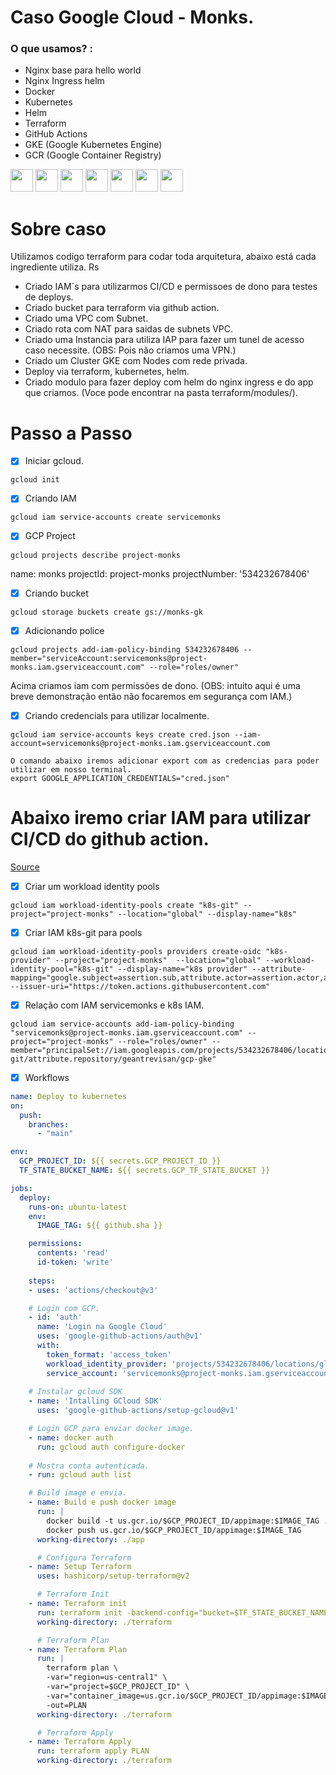 # Caso Google Cloud - Monks.
### O que usamos? :
- Nginx base para hello world
- Nginx Ingress helm
- Docker
- Kubernetes
- Helm
- Terraform
- GitHub Actions
- GKE (Google Kubernetes Engine)
- GCR (Google Container Registry)

<p>
<img src="https://w7.pngwing.com/pngs/816/934/png-transparent-nginx-hd-logo-thumbnail.png" height="36" width="36" >
<img src="https://www.docker.com/wp-content/uploads/2022/03/horizontal-logo-monochromatic-white.png" height="36" width="36" >
<img src="https://upload.wikimedia.org/wikipedia/commons/thumb/6/67/Kubernetes_logo.svg/2560px-Kubernetes_logo.svg.png"  height="36" width="36" >
<img src="https://helm.sh/img/helm.svg"  height="36" width="36" >
<img src="https://www.gend.co/hs-fs/hubfs/gcp-logo-cloud.png?width=730&name=gcp-logo-cloud.png" height="36" >
<img src="https://miro.medium.com/v2/resize:fit:900/0*SM6gpc8GRfy65MmK.png" height="36" >
<img src="https://upload.wikimedia.org/wikipedia/commons/thumb/0/04/Terraform_Logo.svg/1280px-Terraform_Logo.svg.png" height="36" >

</p>

# Sobre caso
Utilizamos codigo terraform para codar toda arquitetura, abaixo está cada ingrediente utiliza. Rs
* Criado IAM´s para utilizarmos CI/CD e permissoes de dono para testes de deploys.
* Criado bucket para terraform via github action.
* Criado uma VPC com Subnet.
* Criado rota com NAT para saidas de subnets VPC.
* Criado uma Instancia para utiliza IAP para fazer um tunel de acesso caso necessite. (OBS: Pois não criamos uma VPN.) 
* Criado um Cluster GKE com Nodes com rede privada.
* Deploy via terraform, kubernetes, helm.
* Criado modulo para fazer deploy com helm do nginx ingress e do app que criamos. (Voce pode encontrar na pasta terraform/modules/).

# Passo a Passo
- [x] Iniciar gcloud.
```console
gcloud init
```

- [x] Criando IAM
```console
gcloud iam service-accounts create servicemonks
```

- [x] GCP Project
```console
gcloud projects describe project-monks
```

name: monks
projectId: project-monks
projectNumber: '534232678406'

- [x] Criando bucket
```console
gcloud storage buckets create gs://monks-gk
```

- [x] Adicionando police
```console
gcloud projects add-iam-policy-binding 534232678406 --member="serviceAccount:servicemonks@project-monks.iam.gserviceaccount.com" --role="roles/owner"
```
Acima criamos iam com permissões de dono. (OBS: intuito aqui é uma breve demonstração então não focaremos em segurança com IAM.)

- [x] Criando credencials para utilizar localmente.
```console
gcloud iam service-accounts keys create cred.json --iam-account=servicemonks@project-monks.iam.gserviceaccount.com
```

```console
O comando abaixo iremos adicionar export com as credencias para poder utilizar em nosso terminal.
export GOOGLE_APPLICATION_CREDENTIALS="cred.json"
```

# Abaixo iremo criar IAM para utilizar CI/CD do github action.
[Source](https://medium.com/@irem.ertuerk/iac-with-github-actions-for-google-cloud-platform-bc28f1c4b0c7)

- [x] Criar um workload identity pools
```console
gcloud iam workload-identity-pools create "k8s-git" --project="project-monks" --location="global" --display-name="k8s"
```

- [x] Criar IAM k8s-git para pools
```console
gcloud iam workload-identity-pools providers create-oidc "k8s-provider" --project="project-monks"  --location="global" --workload-identity-pool="k8s-git" --display-name="k8s provider" --attribute-mapping="google.subject=assertion.sub,attribute.actor=assertion.actor,attribute.aud=assertion.aud" --issuer-uri="https://token.actions.githubusercontent.com"
```

- [x] Relação com IAM servicemonks e k8s IAM.
```console
gcloud iam service-accounts add-iam-policy-binding "servicemonks@project-monks.iam.gserviceaccount.com" --project="project-monks" --role="roles/owner" --member="principalSet://iam.googleapis.com/projects/534232678406/locations/global/workloadIdentityPools/k8s-git/attribute.repository/geantrevisan/gcp-gke"
```

- [x] Workflows
```yaml
name: Deploy to kubernetes
on:
  push:
    branches:
      - "main"

env:
  GCP_PROJECT_ID: ${{ secrets.GCP_PROJECT_ID }}
  TF_STATE_BUCKET_NAME: ${{ secrets.GCP_TF_STATE_BUCKET }}

jobs:
  deploy:
    runs-on: ubuntu-latest
    env:
      IMAGE_TAG: ${{ github.sha }}

    permissions:
      contents: 'read'
      id-token: 'write'
    
    steps:
    - uses: 'actions/checkout@v3'

    # Login com GCP.
    - id: 'auth'
      name: 'Login na Google Cloud'
      uses: 'google-github-actions/auth@v1'
      with:
        token_format: 'access_token'
        workload_identity_provider: 'projects/534232678406/locations/global/workloadIdentityPools/k8s-git/providers/k8s-provider'
        service_account: 'servicemonks@project-monks.iam.gserviceaccount.com'
        
    # Instalar gcloud SDK
    - name: 'Intalling GCloud SDK'
      uses: 'google-github-actions/setup-gcloud@v1'

    # Login GCP para enviar docker image.
    - name: docker auth
      run: gcloud auth configure-docker
    
    # Mostra conta autenticada.
    - run: gcloud auth list

    # Build image e envia.
    - name: Build e push docker image
      run: |
        docker build -t us.gcr.io/$GCP_PROJECT_ID/appimage:$IMAGE_TAG .
        docker push us.gcr.io/$GCP_PROJECT_ID/appimage:$IMAGE_TAG
      working-directory: ./app

      # Configura Terraform
    - name: Setup Terraform
      uses: hashicorp/setup-terraform@v2

      # Terraform Init
    - name: Terraform init
      run: terraform init -backend-config="bucket=$TF_STATE_BUCKET_NAME" -backend-config="prefix=test"
      working-directory: ./terraform

      # Terraform Plan
    - name: Terraform Plan
      run: |
        terraform plan \
        -var="region=us-central1" \
        -var="project=$GCP_PROJECT_ID" \
        -var="container_image=us.gcr.io/$GCP_PROJECT_ID/appimage:$IMAGE_TAG" \
        -out=PLAN
      working-directory: ./terraform

      # Terraform Apply
    - name: Terraform Apply
      run: terraform apply PLAN
      working-directory: ./terraform
```

